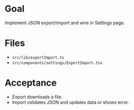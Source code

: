 # Goal
Implement JSON export/import and wire in Settings page.

# Files
- `src/lib/exportImport.ts`
- `src/components/settings/ExportImport.tsx`

# Acceptance
- Export downloads a file.
- Import validates JSON and updates data or shows error.
